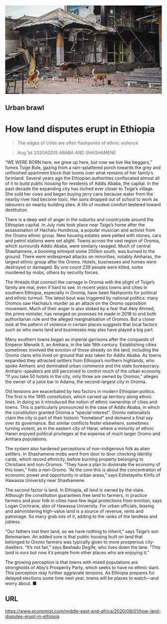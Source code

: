 ![](./images/20200801_MAP003_0.jpg)

## Urban brawl

# How land disputes erupt in Ethiopia

> The edges of cities are often flashpoints of ethnic violence

> Aug 1st 2020ADDIS ABABA AND SHASHAMENE

“WE WERE BORN here, we grew up here, but now we live like beggars,” fumes Tsige Bule, gazing from a rain-splattered porch towards the grey and unfinished apartment block that looms over what remains of her family’s farmland. Several years ago the Ethiopian authorities confiscated almost all of it to build public housing for residents of Addis Ababa, the capital. In the past decade the expanding city has inched ever closer to Tsige’s village. She sold her cows and began buying jerry cans because water from the nearby river had become toxic. Her sons dropped out of school to work as labourers on nearby building sites. A life of modest comfort teetered toward destitution.

There is a deep well of anger in the suburbs and countryside around the Ethiopian capital. In July riots took place near Tsige’s home after the assassination of Hachalu Hundessa, a popular musician and activist from the Oromo ethnic group. New housing estates were pelted with stones, cars and petrol stations were set alight. Towns across the vast region of Oromia, which surrounds Addis Ababa, were similarly ravaged. Much of central Shashamene, a booming entrepot some 200km south, was burned to the ground. There were widespread attacks on minorities, notably Amharas, the largest ethnic group after the Oromo. Hotels, businesses and homes were destroyed or damaged. By one count 239 people were killed, some murdered by mobs, others by security forces.

The threads that connect the carnage in Oromia with the plight of Tsige’s family are real, even if hard to see. In recent years towns and cities in southern Ethiopia, especially in Oromia, have been flashpoints for political and ethnic turmoil. The latest bout was triggered by national politics: many Oromos saw Hachalu’s murder as an attack on the Oromo opposition movement. Much of their anger is also stoked by a fear that Abiy Ahmed, the prime minister, has reneged on promises he made in 2018 to end both authoritarian rule and the alleged marginalisation of Oromos. But a closer look at the pattern of violence in certain places suggests that local factors such as who owns land and businesses may also have played a big part.

Many southern towns began as imperial garrisons after the conquests of Emperor Menelik II, an Amhara, in the late 19th century. Establishing cities sometimes involved the eviction of those already on the land, including the Oromo clans who lived on ground that was taken for Addis Ababa. As towns expanded they attracted settlers from Ethiopia’s northern highlands, who spoke Amharic and dominated urban commerce and the state bureaucracy. Amharic-speakers are still perceived to control much of the urban economy. “If you take 50 hotels in the city, only three are owned by Oromos,” alleges the owner of a juice bar in Adama, the second-largest city in Oromia.

Old tensions are exacerbated by two factors in modern Ethiopian politics. The first is the 1995 constitution, which carved up territory along ethnic lines. In doing so it introduced the notion of ethnic ownership of cities and towns. This is particularly pronounced in the case of Addis Ababa, in which the constitution granted Oromia a “special interest”. Oromo nationalists claim the city is part of their historic “homeland” and demand a final say over its governance. But similar conflicts fester elsewhere, sometimes turning violent, as in the eastern city of Harar, where a minority of ethnic Harari enjoyed political privileges at the expense of much larger Oromo and Amhara populations.

The system also hardened perceptions of non-indigenous folk as alien settlers. In Shashamene mobs went from door to door checking identity cards, which record ethnicity, before burning property belonging to Christians and non-Oromos. “They have a plan to dominate the economy of this town,” frets a non-Oromo. “At the core this is about the concentration of economic power and opportunity in urban areas,” says Eshetayehu Kinfu of Hawassa University near Shashamene.

The second factor is land. In Ethiopia, all land is owned by the state. Although the constitution guarantees free land to farmers, in practice farmers and poor folk in cities have few legal protections from eviction, says Logan Cochrane, also of Hawassa University. For urban officials, leasing and administering high-value land is a source of revenue, rents and patronage. So many grab lots of it, adding to the ranks of the landless and jobless.

“Our fathers lost their land, so we have nothing to inherit,” says Tsige’s son Betemariam. An added sore is that public housing built on land that belonged to Oromo farmers was typically given to more prosperous city-dwellers. “It’s not fair,” says Beshadu Degife, who lives down the lane. “This land is ours but now it’s people from other places who are enjoying it.”

The growing perception is that towns with mixed populations are strongholds of Abiy’s Prosperity Party, which seeks to have no ethnic slant. This perception may further aggravate tensions. As Ethiopia prepares for delayed elections some time next year, towns will be places to watch—and worry about. ■

## URL

https://www.economist.com/middle-east-and-africa/2020/08/01/how-land-disputes-erupt-in-ethiopia
